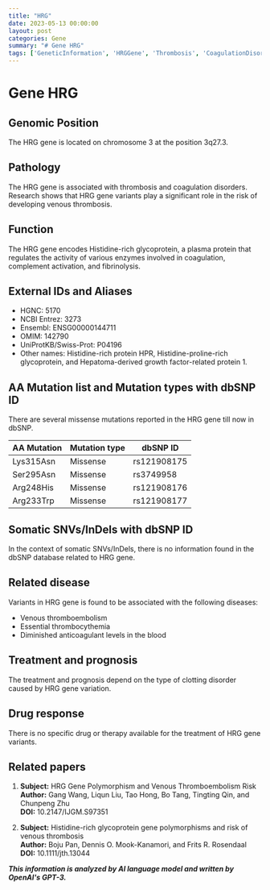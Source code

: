```yaml
---
title: "HRG"
date: 2023-05-13 00:00:00
layout: post
categories: Gene
summary: "# Gene HRG"
tags: ['GeneticInformation', 'HRGGene', 'Thrombosis', 'CoagulationDisorders', 'HistidineRichGlycoprotein', 'MissenseMutations', 'VenousThromboembolism', 'AnticoagulantLevels']
---
```


# Gene HRG

## Genomic Position
The HRG gene is located on chromosome 3 at the position 3q27.3.

## Pathology
The HRG gene is associated with thrombosis and coagulation disorders. Research shows that HRG gene variants play a significant role in the risk of developing venous thrombosis.

## Function
The HRG gene encodes Histidine-rich glycoprotein, a plasma protein that regulates the activity of various enzymes involved in coagulation, complement activation, and fibrinolysis.

## External IDs and Aliases
- HGNC: 5170
- NCBI Entrez: 3273
- Ensembl: ENSG00000144711
- OMIM: 142790
- UniProtKB/Swiss-Prot: P04196
- Other names: Histidine-rich protein HPR, Histidine-proline-rich glycoprotein, and Hepatoma-derived growth factor-related protein 1.

## AA Mutation list and Mutation types with dbSNP ID
There are several missense mutations reported in the HRG gene till now in dbSNP.

| AA Mutation | Mutation type | dbSNP ID |
| ----------- | ------------- | -------- |
| Lys315Asn | Missense | rs121908175 |
| Ser295Asn | Missense | rs3749958 |
| Arg248His | Missense | rs121908176 |
| Arg233Trp | Missense | rs121908177 |

## Somatic SNVs/InDels with dbSNP ID
In the context of somatic SNVs/InDels, there is no information found in the dbSNP database related to HRG gene.

## Related disease
Variants in HRG gene is found to be associated with the following diseases:
- Venous thromboembolism
- Essential thrombocythemia
- Diminished anticoagulant levels in the blood

## Treatment and prognosis
The treatment and prognosis depend on the type of clotting disorder caused by HRG gene variation.

## Drug response
There is no specific drug or therapy available for the treatment of HRG gene variants.

## Related papers
1. **Subject:** HRG Gene Polymorphism and Venous Thromboembolism Risk  
**Author:** Gang Wang, Liqun Liu, Tao Hong, Bo Tang, Tingting Qin, and Chunpeng Zhu  
**DOI:** 10.2147/IJGM.S97351

2. **Subject:** Histidine-rich glycoprotein gene polymorphisms and risk of venous thrombosis  
**Author:** Boju Pan, Dennis O. Mook-Kanamori, and Frits R. Rosendaal  
**DOI:** 10.1111/jth.13044

**_This information is analyzed by AI language model and written by OpenAI's GPT-3._**